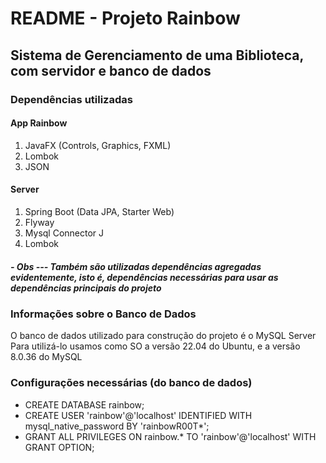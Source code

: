 # README - Projeto Rainbow
## Sistema de Gerenciamento de uma Biblioteca, com servidor e banco de dados

### Dependências utilizadas
#### App Rainbow
1. JavaFX (Controls, Graphics, FXML)
2. Lombok
3. JSON

#### Server
1. Spring Boot (Data JPA, Starter Web)
2. Flyway
3. Mysql Connector J
4. Lombok

##### - Obs --- Também são utilizadas dependências agregadas evidentemente, isto é, dependências necessárias para usar as dependências principais do projeto

### Informações sobre o Banco de Dados
O banco de dados utilizado para construção do projeto é o MySQL Server
Para utilizá-lo usamos como SO a versão 22.04 do Ubuntu, e a versão 8.0.36 do MySQL

### Configurações necessárias (do banco de dados)
- CREATE DATABASE rainbow;
- CREATE USER 'rainbow'@'localhost' IDENTIFIED WITH mysql_native_password BY 'rainbowR00T*';
- GRANT ALL PRIVILEGES ON rainbow.* TO 'rainbow'@'localhost' WITH GRANT OPTION;